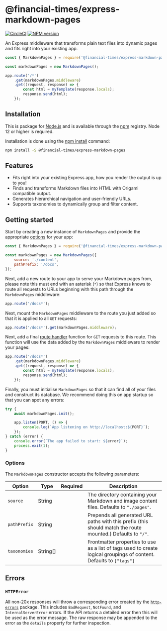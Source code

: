 # @financial-times/express-markdown-pages

[![CircleCI](https://img.shields.io/circleci/project/github/Financial-Times/express-markdown-pages/main.svg)](https://circleci.com/gh/Financial-Times/express-markdown-pages) [![NPM version](https://img.shields.io/npm/v/@financial-times/express-markdown-pages.svg)](https://www.npmjs.com/package/@financial-times/express-markdown-pages)

An Express middleware that transforms plain text files into dynamic pages and fits right into your existing app.

```js
const { MarkdownPages } = require('@financial-times/express-markdown-pages');

const markdownPages = new MarkdownPages();

app.route('/*')
	.get(markdownPages.middleware)
	.get((request, response) => {
		const html = myTemplate(response.locals);
		response.send(html);
	});
```

[1]: https://github.com/Financial-Times/biz-ops-api#api

## Installation

This is package for [Node.js] and is available through the [npm] registry. Node 12 or higher is required.

Installation is done using the [npm install] command:

```bash
npm install -S @financial-times/express-markdown-pages
```

[node.js]: https://nodejs.org/
[npm]: http://npmjs.com/
[npm install]: https://docs.npmjs.com/getting-started/installing-npm-packages-locally

## Features

-   Fits right into your existing Express app, how you render the output is up to you!
-   Finds and transforms Markdown files into HTML with Origami compatible output.
-   Generates hierarchical navigation and user-friendly URLs.
-   Supports taxonomies to dynamically group and filter content.

## Getting started

Start by creating a new instance of `MarkdownPages` and provide the appropriate [options](#options) for your app:

```js
const { MarkdownPages } = require('@financial-times/express-markdown-pages');

const markdownPages = new MarkdownPages({
	source: './content',
	pathPrefix: '/docs',
});
```

Next, add a new route to your app to serve your Markdown pages from, please note this must end with an asterisk (`*`) so that Express knows to route all requests to URLs beginning with this path through the `MarkdownPages` middleware:

```js
app.route('/docs*');
```

Next, mount the `MarkdownPages` middleware to the route you just added so that it is applied to all `GET` requests:

```js
app.route('/docs*').get(markdownPages.middleware);
```

Next, add a final [route handler] function for `GET` requests to this route. This function will use the data added by the `MarkdownPages` middleware to render your pages:

```js
app.route('/docs*')
	.get(markdownPages.middleware)
	.get((request, response) => {
		const html = myTemplate(response.locals);
		response.send(html);
	});
```

Finally, you must initialise `MarkdownPages` so that it can find all of your files and construct its database. We recommend doing this on app startup so that you can spot any errors:

```js
try {
	await markdownPages.init();

	app.listen(PORT, () => {
		console.log(`App listening on http://localhost:${PORT}`);
	});
} catch (error) {
	console.error(`The app failed to start: ${error}`);
	process.exit(1);
}
```

[route handler]: https://expressjs.com/en/guide/routing.html#route-handlers

### Options

The `MarkdownPages` constructor accepts the following parameters:

| Option       | Type     | Required | Description                                                                                                         |
| ------------ | -------- | -------- | ------------------------------------------------------------------------------------------------------------------- |
| `source`     | String   |          | The directory containing your Markdown and image content files. Defaults to `"./pages"`.                            |
| `pathPrefix` | String   |          | Prepends all generated URL paths with this prefix (this should match the route mounted.) Defaults to `"/"`.         |
| `taxonomies` | String[] |          | Frontmatter properties to use as a list of tags used to create logical groupings of content. Defaults to `["tags"]` |

## Errors

### `HTTPError`

All non-20x responses will throw a corresponding error created by the [`http-errors`](https://www.npmjs.com/package/http-errors) package. This includes `BadRequest`, `NotFound`, and `InternalServerError` errors. If the API returns a detailed error then this will be used as the error message. The raw response may be appended to the error as the `details` property for further inspection.
